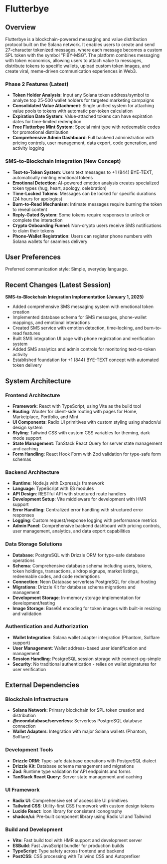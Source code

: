 # Flutterbye

## Overview

Flutterbye is a blockchain-powered messaging and value distribution protocol built on the Solana network. It enables users to create and send 27-character tokenized messages, where each message becomes a custom SPL token with the symbol "FlBY-MSG". The platform combines messaging with token economics, allowing users to attach value to messages, distribute tokens to specific wallets, upload custom token images, and create viral, meme-driven communication experiences in Web3.

### Phase 2 Features (Latest)
- **Token Holder Analysis**: Input any Solana token address/symbol to analyze top 25-500 wallet holders for targeted marketing campaigns
- **Consolidated Value Attachment**: Single unified system for attaching value pools to tokens with automatic per-token calculation
- **Expiration Date System**: Value-attached tokens can have expiration dates for time-limited redemption
- **Free Flutterbye Mint System**: Special mint type with redeemable codes for promotional distribution
- **Comprehensive Admin Dashboard**: Full backend administration with pricing controls, user management, data export, code generation, and activity logging

### SMS-to-Blockchain Integration (New Concept)
- **Text-to-Token System**: Users text messages to +1 (844) BYE-TEXT, automatically minting emotional tokens
- **Emotional Detection**: AI-powered emotion analysis creates specialized token types (hug, heart, apology, celebration)
- **Time-Locked Tokens**: Messages can be locked for specific durations (24 hours for apologies)
- **Burn-to-Read Mechanism**: Intimate messages require burning the token to reveal content
- **Reply-Gated System**: Some tokens require responses to unlock or complete the interaction
- **Crypto Onboarding Funnel**: Non-crypto users receive SMS notifications to claim their tokens
- **Phone-Wallet Registration**: Users can register phone numbers with Solana wallets for seamless delivery

## User Preferences

Preferred communication style: Simple, everyday language.

## Recent Changes (Latest Session)

**SMS-to-Blockchain Integration Implementation (January 1, 2025)**
- Added comprehensive SMS messaging system with emotional token creation
- Implemented database schema for SMS messages, phone-wallet mappings, and emotional interactions
- Created SMS service with emotion detection, time-locking, and burn-to-read features
- Built SMS integration UI page with phone registration and verification system
- Added SMS analytics and admin controls for monitoring text-to-token activity
- Established foundation for +1 (844) BYE-TEXT concept with automated token delivery

## System Architecture

### Frontend Architecture
- **Framework**: React with TypeScript, using Vite as the build tool
- **Routing**: Wouter for client-side routing with pages for Home, Marketplace, Portfolio, and Mint
- **UI Components**: Radix UI primitives with custom styling using shadcn/ui design system
- **Styling**: Tailwind CSS with custom CSS variables for theming, dark mode support
- **State Management**: TanStack React Query for server state management and caching
- **Form Handling**: React Hook Form with Zod validation for type-safe form schemas

### Backend Architecture
- **Runtime**: Node.js with Express.js framework
- **Language**: TypeScript with ES modules
- **API Design**: RESTful API with structured route handlers
- **Development Setup**: Vite middleware for development with HMR support
- **Error Handling**: Centralized error handling with structured error responses
- **Logging**: Custom request/response logging with performance metrics
- **Admin Panel**: Comprehensive backend dashboard with pricing controls, user management, analytics, and data export capabilities

### Data Storage Solutions
- **Database**: PostgreSQL with Drizzle ORM for type-safe database operations
- **Schema**: Comprehensive database schema including users, tokens, token holdings, transactions, airdrop signups, market listings, redeemable codes, and code redemptions
- **Connection**: Neon Database serverless PostgreSQL for cloud hosting
- **Migrations**: Drizzle Kit for database schema migrations and management
- **Development Storage**: In-memory storage implementation for development/testing
- **Image Storage**: Base64 encoding for token images with built-in resizing and validation

### Authentication and Authorization
- **Wallet Integration**: Solana wallet adapter integration (Phantom, Solflare support)
- **User Management**: Wallet address-based user identification and management
- **Session Handling**: PostgreSQL session storage with connect-pg-simple
- **Security**: No traditional authentication - relies on wallet signatures for user verification

## External Dependencies

### Blockchain Infrastructure
- **Solana Network**: Primary blockchain for SPL token creation and distribution
- **@neondatabase/serverless**: Serverless PostgreSQL database connection
- **Wallet Adapters**: Integration with major Solana wallets (Phantom, Solflare)

### Development Tools
- **Drizzle ORM**: Type-safe database operations with PostgreSQL dialect
- **Drizzle Kit**: Database schema management and migrations
- **Zod**: Runtime type validation for API endpoints and forms
- **TanStack React Query**: Server state management and caching

### UI Framework
- **Radix UI**: Comprehensive set of accessible UI primitives
- **Tailwind CSS**: Utility-first CSS framework with custom design tokens
- **Lucide React**: Icon library for consistent iconography
- **shadcn/ui**: Pre-built component library using Radix UI and Tailwind

### Build and Development
- **Vite**: Fast build tool with HMR support and development server
- **ESBuild**: Fast JavaScript bundler for production builds
- **TypeScript**: Type safety across frontend and backend
- **PostCSS**: CSS processing with Tailwind CSS and Autoprefixer